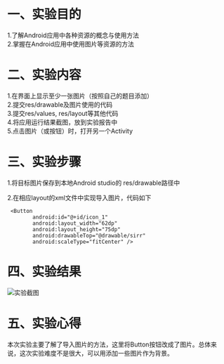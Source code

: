 # 一、实验目的
1.了解Android应用中各种资源的概念与使用方法  
2.掌握在Android应用中使用图片等资源的方法  
# 二、实验内容
1.在界面上显示至少一张图片（按照自己的题目添加）  
2.提交res/drawable及图片使用的代码  
3.提交res/values, res/layout等其他代码  
4.将应用运行结果截图，放到实验报告中  
5.点击图片（或按钮）时，打开另一个Activity
# 三、实验步骤
1.将目标图片保存到本地Android studio的 res/drawable路径中  

2.在相应layout的xml文件中实现导入图片，代码如下

```
 <Button
        android:id="@+id/icon_1"
        android:layout_width="62dp"
        android:layout_height="75dp"
        android:drawableTop="@drawable/sirr"
        android:scaleType="fitCenter" />
```    
# 四、实验结果
![实验截图](https://github.com/AzStartie/android-labs-2020/blob/master/students/net1814080903314/Exp03.png)

# 五、实验心得
本次实验主要了解了导入图片的方法，这里将Button按钮改成了图片。总体来说，这次实验难度不是很大，可以用添加一些图片作为背景。
